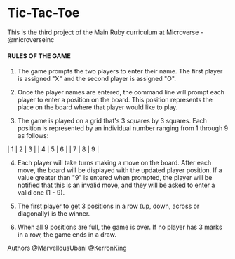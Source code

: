 # Tic-Tac-Toe

This is the third project of the Main Ruby curriculum at Microverse - @microverseinc

#### RULES OF THE GAME

1) The game prompts the two players to enter their name. The first player is assigned "X" and the second player is assigned "O".

2) Once the player names are entered, the command line will prompt each player to enter a position on the board. This position represents the place on the board where that player would like to play. 

3) The game is played on a grid that's 3 squares by 3 squares. Each position is represented by an individual number ranging from 1 through 9 as follows:

|    1    |    2    |    3    |
|    4    |    5    |    6    |
|    7    |    8    |    9    |

4) Each player will take turns making a move on the board. After each move, the board will be displayed with
  the updated player position. If a value greater than "9" is entered when prompted, the player will be notified
  that this is an invalid move, and they will be asked to enter a valid one (1 - 9).

5) The first player to get 3 positions in a row (up, down, across or diagonally) is the winner.

6) When all 9 positions are full, the game is over. If no player has 3 marks in a row, the game ends in a draw.

Authors @MarvellousUbani @KerronKing
